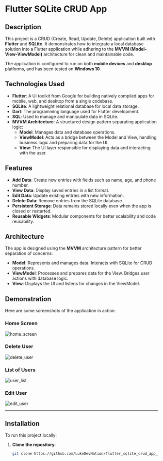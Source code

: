 # Flutter SQLite CRUD App

## **Description**

This project is a CRUD (Create, Read, Update, Delete) application built with **Flutter** and **SQLite**. It demonstrates how to integrate a local database solution into a Flutter application while adhering to the **MVVM (Model-View-ViewModel)** architecture for clean and maintainable code.

The application is configured to run on both **mobile devices** and **desktop** platforms, and has been tested on **Windows 10**.

## **Technologies Used**

- **Flutter**: A UI toolkit from Google for building natively compiled apps for mobile, web, and desktop from a single codebase.
- **SQLite**: A lightweight relational database for local data storage.
- **Dart**: The programming language used for Flutter development.
- **SQL**: Used to manage and manipulate data in SQLite.
- **MVVM Architecture**: A structured design pattern separating application logic:
  - **Model**: Manages data and database operations.
  - **ViewModel**: Acts as a bridge between the Model and View, handling business logic and preparing data for the UI.
  - **View**: The UI layer responsible for displaying data and interacting with the user.

## **Features**

- **Add Data**: Create new entries with fields such as name, age, and phone number.
- **View Data**: Display saved entries in a list format.
- **Edit Data**: Update existing entries with new information.
- **Delete Data**: Remove entries from the SQLite database.
- **Persistent Storage**: Data remains stored locally even when the app is closed or restarted.
- **Reusable Widgets**: Modular components for better scalability and code reusability.

## **Architecture**

The app is designed using the **MVVM** architecture pattern for better separation of concerns:

- **Model**: Represents and manages data. Interacts with SQLite for CRUD operations.
- **ViewModel**: Processes and prepares data for the View. Bridges user actions with database logic.
- **View**: Displays the UI and listens for changes in the ViewModel.

## **Demonstration**

Here are some screenshots of the application in action:

### Home Screen

![home_screen](https://github.com/user-attachments/assets/645cc1ea-0a53-4650-9efa-28fcb994bc0c)

### Delete User

![delete_user](https://github.com/user-attachments/assets/121dc5e4-1d63-4241-ad54-f8930c01bd37)

### List of Users

![user_list](https://github.com/user-attachments/assets/64787ee2-ae79-4c17-babd-627562d3b792)

### Edit User

![edit_user](https://github.com/user-attachments/assets/7848c351-ac6a-48aa-8fa4-f0c2e50f8e3d)

---

## **Installation**

To run this project locally:

1. **Clone the repository**:
   ```bash
   git clone https://github.com/LukeDevNation/flutter_sqlite_crud_app_tutorial.git
   ```
